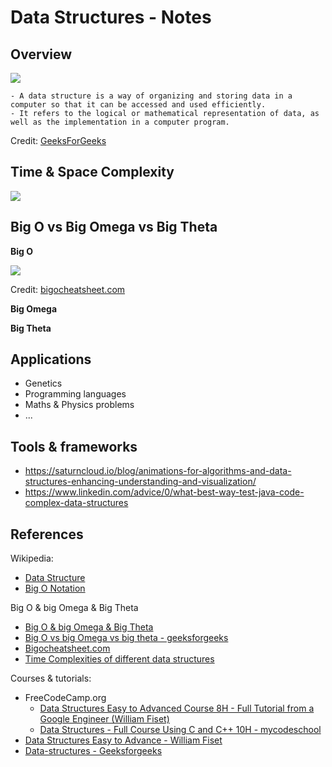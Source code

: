 # Data Structures - Notes

## Overview 

![](https://media.geeksforgeeks.org/wp-content/uploads/20220520182504/ClassificationofDataStructure-660x347.jpg)

```
- A data structure is a way of organizing and storing data in a computer so that it can be accessed and used efficiently. 
- It refers to the logical or mathematical representation of data, as well as the implementation in a computer program.
```

Credit: [GeeksForGeeks](https://www.geeksforgeeks.org/data-structure-meaning/)

## Time & Space Complexity

![](https://github.com/afondiel/computer-science-notes/blob/master/programming/algorithms/docs/time_complexity.png?raw=true)


## Big O vs Big Omega vs Big Theta

**Big O**

![](https://www.bigocheatsheet.com/img/big-o-cheat-sheet-poster.png)

Credit: [bigocheatsheet.com](https://www.bigocheatsheet.com/)

**Big Omega**

**Big Theta**

## Applications

 - Genetics
 - Programming languages
 - Maths & Physics problems
 - ...

## Tools & frameworks

- https://saturncloud.io/blog/animations-for-algorithms-and-data-structures-enhancing-understanding-and-visualization/
- https://www.linkedin.com/advice/0/what-best-way-test-java-code-complex-data-structures

## References

Wikipedia:

- [Data Structure](https://en.wikipedia.org/wiki/Data_structure)
- [Big O Notation](https://en.m.wikipedia.org/wiki/Big_O_notation)

Big O & big Omega & Big Theta
- [Big O & big Omega & Big Theta](https://joseiciano.medium.com/an-introduction-to-big-o-big-omega-and-big-theta-d10b5c7db002)
- [Big O vs big Omega vs big theta - geeksforgeeks](https://www.geeksforgeeks.org/difference-between-big-oh-big-omega-and-big-theta/)
- [Bigocheatsheet.com](https://www.bigocheatsheet.com/)
- [Time Complexities of different data structures](https://www.geeksforgeeks.org/time-complexities-of-different-data-structures/)

Courses & tutorials:
- FreeCodeCamp.org 
  - [Data Structures Easy to Advanced Course 8H - Full Tutorial from a Google Engineer (William Fiset)](https://www.youtube.com/watch?v=RBSGKlAvoiM)
  - [Data Structures - Full Course Using C and C++ 10H - mycodeschool](https://www.youtube.com/watch?v=B31LgI4Y4DQ&t=1319s)
- [Data Structures Easy to Advance - William Fiset](https://www.youtube.com/watch?v=Qmt0QwzEmh0&list=PLDV1Zeh2NRsB6SWUrDFW2RmDotAfPbeHu)
- [Data-structures - Geeksforgeeks ](https://www.geeksforgeeks.org/data-structures/)



